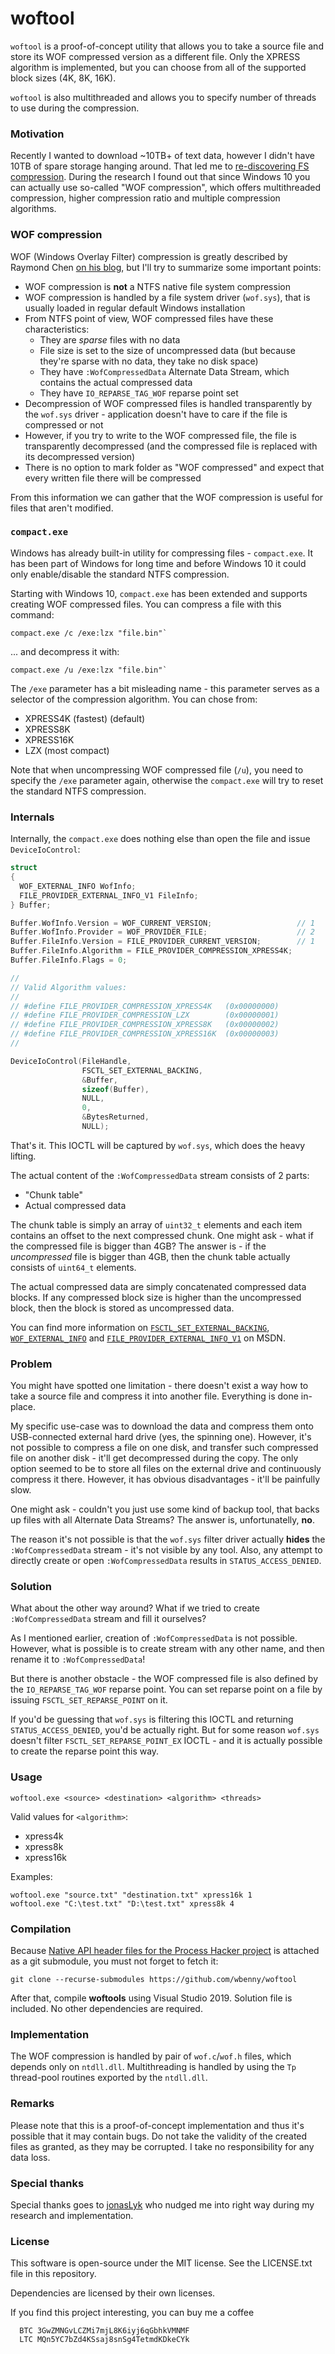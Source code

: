 # woftool

`woftool` is a proof-of-concept utility that allows you to take a source file and store its WOF compressed version
as a different file. Only the XPRESS algorithm is implemented, but you can choose from all of the supported block
sizes (4K, 8K, 16K).

`woftool` is also multithreaded and allows you to specify number of threads to use during the compression.

### Motivation

Recently I wanted to download ~10TB+ of text data, however I didn't have 10TB of spare storage hanging around. That led
me to [re-discovering FS compression][tweet]. During the research I found out that since Windows 10 you can actually
use so-called "WOF compression", which offers multithreaded compression, higher compression ratio and multiple
compression algorithms.

### WOF compression

WOF (Windows Overlay Filter) compression is greatly described by Raymond Chen [on his blog][oldnewthing], but I'll
try to summarize some important points:

* WOF compression is **not** a NTFS native file system compression
* WOF compression is handled by a file system driver (`wof.sys`), that is usually loaded in regular default Windows
  installation
* From NTFS point of view, WOF compressed files have these characteristics:
  * They are _sparse_ files with no data
  * File size is set to the size of uncompressed data (but because they're sparse with no data, they take no disk space)
  * They have `:WofCompressedData` Alternate Data Stream, which contains the actual compressed data
  * They have `IO_REPARSE_TAG_WOF` reparse point set
* Decompression of WOF compressed files is handled transparently by the `wof.sys` driver - application doesn't have to
  care if the file is compressed or not
* However, if you try to write to the WOF compressed file, the file is transparently decompressed (and the compressed
  file is replaced with its decompressed version)
* There is no option to mark folder as "WOF compressed" and expect that every written file there will be compressed

From this information we can gather that the WOF compression is useful for files that aren't modified.

### `compact.exe`

Windows has already built-in utility for compressing files - `compact.exe`. It has been part of Windows for long time
and before Windows 10 it could only enable/disable the standard NTFS compression.

Starting with Windows 10, `compact.exe` has been extended and supports creating WOF compressed files. You can compress
a file with this command:

```
compact.exe /c /exe:lzx "file.bin"`
```

... and decompress it with:

```
compact.exe /u /exe:lzx "file.bin"`
```

The `/exe` parameter has a bit misleading name - this parameter serves as a selector of the compression algorithm.
You can chose from:

* XPRESS4K  (fastest) (default)
* XPRESS8K
* XPRESS16K
* LZX (most compact)

Note that when uncompressing WOF compressed file (`/u`), you need to specify the `/exe` parameter again, otherwise the
`compact.exe` will try to reset the standard NTFS compression.

### Internals

Internally, the `compact.exe` does nothing else than open the file and issue `DeviceIoControl`:

```c
struct
{
  WOF_EXTERNAL_INFO WofInfo;
  FILE_PROVIDER_EXTERNAL_INFO_V1 FileInfo;
} Buffer;

Buffer.WofInfo.Version = WOF_CURRENT_VERSION;                   // 1
Buffer.WofInfo.Provider = WOF_PROVIDER_FILE;                    // 2
Buffer.FileInfo.Version = FILE_PROVIDER_CURRENT_VERSION;        // 1
Buffer.FileInfo.Algorithm = FILE_PROVIDER_COMPRESSION_XPRESS4K;
Buffer.FileInfo.Flags = 0;

//
// Valid Algorithm values:
//
// #define FILE_PROVIDER_COMPRESSION_XPRESS4K   (0x00000000)
// #define FILE_PROVIDER_COMPRESSION_LZX        (0x00000001)
// #define FILE_PROVIDER_COMPRESSION_XPRESS8K   (0x00000002)
// #define FILE_PROVIDER_COMPRESSION_XPRESS16K  (0x00000003)
//

DeviceIoControl(FileHandle,
                FSCTL_SET_EXTERNAL_BACKING,
                &Buffer,
                sizeof(Buffer),
                NULL,
                0,
                &BytesReturned,
                NULL);

```

That's it. This IOCTL will be captured by `wof.sys`, which does the heavy lifting.

The actual content of the `:WofCompressedData` stream consists of 2 parts:
* "Chunk table"
* Actual compressed data

The chunk table is simply an array of `uint32_t` elements and each item contains an offset to the next compressed chunk.
One might ask - what if the compressed file is bigger than 4GB? The answer is - if the _uncompressed_ file is bigger
than 4GB, then the chunk table actually consists of `uint64_t` elements.

The actual compressed data are simply concatenated compressed data blocks. If any compressed block size is higher than
the uncompressed block, then the block is stored as uncompressed data.

You can find more information on
[`FSCTL_SET_EXTERNAL_BACKING`][FSCTL_SET_EXTERNAL_BACKING],
[`WOF_EXTERNAL_INFO`][WOF_EXTERNAL_INFO] and
[`FILE_PROVIDER_EXTERNAL_INFO_V1`][FILE_PROVIDER_EXTERNAL_INFO_V1]
on MSDN.

### Problem

You might have spotted one limitation - there doesn't exist a way how to take a source file and compress it into another
file. Everything is done in-place.

My specific use-case was to download the data and compress them onto USB-connected external hard drive (yes, the
spinning one). However, it's not possible to compress a file on one disk, and transfer such compressed file on
another disk - it'll get decompressed during the copy. The only option seemed to be to store all files on the external
drive and continuously compress it there. However, it has obvious disadvantages - it'll be painfully slow.

One might ask - couldn't you just use some kind of backup tool, that backs up files with all Alternate Data Streams?
The answer is, unfortunatelly, **no**.

The reason it's not possible is that the `wof.sys` filter driver actually **hides** the `:WofCompressedData`
stream - it's not visible by any tool. Also, any attempt to directly create or open `:WofCompressedData` results in
`STATUS_ACCESS_DENIED`.

### Solution

What about the other way around? What if we tried to create `:WofCompressedData` stream and fill it ourselves?

As I mentioned earlier, creation of `:WofCompressedData` is not possible. However, what is possible is to create
stream with any other name, and then rename it to `:WofCompressedData`!

But there is another obstacle - the WOF compressed file is also defined by the `IO_REPARSE_TAG_WOF` reparse point.
You can set reparse point on a file by issuing `FSCTL_SET_REPARSE_POINT` on it.

If you'd be guessing that `wof.sys` is filtering this IOCTL and returning `STATUS_ACCESS_DENIED`, you'd be actually
right. But for some reason `wof.sys` doesn't filter `FSCTL_SET_REPARSE_POINT_EX` IOCTL - and it is actually possible
to create the reparse point this way.

### Usage

```
woftool.exe <source> <destination> <algorithm> <threads>
```

Valid values for `<algorithm>`:
* xpress4k
* xpress8k
* xpress16k

Examples:

```
woftool.exe "source.txt" "destination.txt" xpress16k 1
woftool.exe "C:\test.txt" "D:\test.txt" xpress8k 4
```

### Compilation

Because [Native API header files for the Process Hacker project][phnt] is attached as a git submodule, you must not
forget to fetch it:

`git clone --recurse-submodules https://github.com/wbenny/woftool`

After that, compile **woftools** using Visual Studio 2019. Solution file is included. No other dependencies are
required.

### Implementation

The WOF compression is handled by pair of `wof.c`/`wof.h` files, which depends only on `ntdll.dll`. Multithreading
is handled by using the `Tp` thread-pool routines exported by the `ntdll.dll`.

### Remarks

Please note that this is a proof-of-concept implementation and thus it's possible that it may contain bugs.
Do not take the validity of the created files as granted, as they may be corrupted. I take no responsibility for any
data loss.

### Special thanks

Special thanks goes to [jonasLyk][jonasLyk] who nudged me into right way during my research and implementation.

### License

This software is open-source under the MIT license. See the LICENSE.txt file in this repository.

Dependencies are licensed by their own licenses.

If you find this project interesting, you can buy me a coffee

```
  BTC 3GwZMNGvLCZMi7mjL8K6iyj6qGbhkVMNMF
  LTC MQn5YC7bZd4KSsaj8snSg4TetmdKDkeCYk
```

  [tweet]: <https://twitter.com/PetrBenes/status/1318004862362288128>
  [oldnewthing]: <https://devblogs.microsoft.com/oldnewthing/20190618-00/?p=102597>
  [FSCTL_SET_EXTERNAL_BACKING]: <https://docs.microsoft.com/en-us/windows-hardware/drivers/ifs/fsctl-set-external-backing>
  [WOF_EXTERNAL_INFO]: <https://docs.microsoft.com/en-us/windows-hardware/drivers/ddi/ntifs/ns-ntifs-_wof_external_info>
  [FILE_PROVIDER_EXTERNAL_INFO_V1]: <https://docs.microsoft.com/en-us/windows-hardware/drivers/ddi/ntifs/ns-ntifs-_file_provider_external_info_v1>
  [phnt]: <https://github.com/processhacker/phnt>
  [jonasLyk]: <https://twitter.com/jonasLyk>
